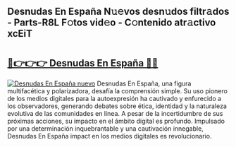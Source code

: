 ## Desnudas En España N𝚞𝚎vos desn𝚞dos filtr𝚊dos - Parts-R8L F𝚘tos vid𝚎o - C𝚘ntenido atr𝚊ctivo xcEiT

# <h2><a href="http://mbb92j.tromn.icu/?c=Desnudas+En+Espa%c3%b1a">🔗👉👉👉 Desnudas En España 🔗🔗</a></h2>

[![Desnudas En España nuevo](https://i.imgur.com/pEAQMta.gif)](http://mbb92j.tromn.icu/?c=Desnudas+En+Espa%c3%b1a)
Desnudas En España, una figura multifacética y polarizadora, desafía la comprensión simple. Su uso pionero de los medios digitales para la autoexpresión ha cautivado y enfurecido a los observadores, generando debates sobre ética, identidad y la naturaleza evolutiva de las comunidades en línea. A pesar de la incertidumbre de sus próximas acciones, su impacto en el ámbito digital es profundo. Impulsado por una determinación inquebrantable y una cautivación innegable, Desnudas En España impact en los medios digitales es revolucionario.
